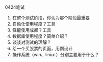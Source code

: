 0424笔试

1. 在整个测试阶段，你认为那个阶段最重要
2. 自动化使用程度？工具
3. 性能使用成都？工具
4. 数据库使用程度？简单介绍？
5. 谈谈对测试的理解？
6. 给一个买股票的页面，用例设计
7. 操作系统（win、linux ）分别主要用于什么？
